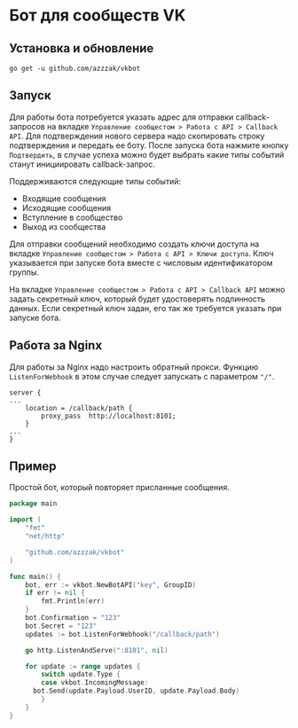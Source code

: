 # Бот для сообществ VK
## Установка и обновление
`go get -u github.com/azzzak/vkbot`
## Запуск
Для работы бота потребуется указать адрес для отправки callback-запросов на вкладке `Управление сообщестом > Работа с API > Callback API`. Для подтверждения нового сервера надо скопировать строку подтверждения и передать ее боту. После запуска бота нажмите кнопку `Подтвердить`, в случае успеха можно будет выбрать какие типы событий станут инициировать callback-запрос.

Поддерживаются следующие типы событий:
* Входящие сообщения
* Исходящие сообщения
* Вступление в сообщество
* Выход из сообщества 

Для отправки сообщений необходимо создать ключи доступа на вкладке `Управление сообщестом > Работа с API > Ключи доступа`. Ключ указывается при запуске бота вместе с числовым идентификатором группы.

На вкладке `Управление сообщестом > Работа с API > Callback API` можно задать секретный ключ, который будет удостоверять подлинность данных. Если секретный ключ задан, его так же требуется указать при запуске бота.
## Работа за Nginx
Для работы за Nginx надо настроить обратный прокси. Функцию `ListenForWebhook` в этом случае следует запускать с параметром `"/"`.

```
server {
...
	location = /callback/path {
		proxy_pass	http://localhost:8101;
	}
...	
}

```
## Пример
Простой бот, который повторяет присланные сообщения.
```go
package main

import (
	"fmt"
	"net/http"

	"github.com/azzzak/vkbot"
)

func main() {
	bot, err := vkbot.NewBotAPI("key", GroupID)
	if err != nil {
		fmt.Println(err)
	}
	bot.Confirmation = "123"
	bot.Secret = "123"
	updates := bot.ListenForWebhook("/callback/path")

	go http.ListenAndServe(":8101", nil)

	for update := range updates {
		switch update.Type {
		case vkbot.IncomingMessage:
      bot.Send(update.Payload.UserID, update.Payload.Body)
		}
	}
}

```